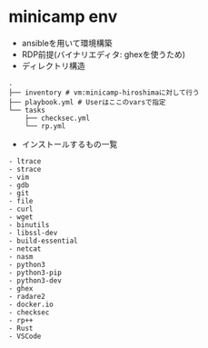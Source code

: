 # minicamp env
- ansibleを用いて環境構築
- RDP前提(バイナリエディタ: ghexを使うため)
- ディレクトリ構造
```
.
├── inventory # vm:minicamp-hiroshimaに対して行う
├── playbook.yml # Userはここのvarsで指定
└── tasks
    ├── checksec.yml
    └── rp.yml
```
- インストールするもの一覧
```
- ltrace
- strace
- vim
- gdb
- git
- file
- curl
- wget
- binutils
- libssl-dev
- build-essential
- netcat
- nasm
- python3
- python3-pip
- python3-dev
- ghex
- radare2
- docker.io
- checksec
- rp++
- Rust
- VSCode
```